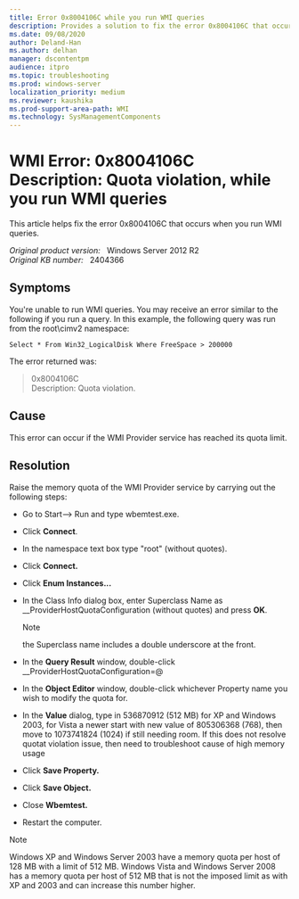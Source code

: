```yaml
---
title: Error 0x8004106C while you run WMI queries
description: Provides a solution to fix the error 0x8004106C that occurs when you run WMI queries.
ms.date: 09/08/2020
author: Deland-Han
ms.author: delhan
manager: dscontentpm
audience: itpro
ms.topic: troubleshooting
ms.prod: windows-server
localization_priority: medium
ms.reviewer: kaushika
ms.prod-support-area-path: WMI
ms.technology: SysManagementComponents
---
```

# WMI Error: 0x8004106C Description: Quota violation, while you run WMI queries

This article helps fix the error 0x8004106C that occurs when you run WMI queries.

_Original product version:_ &nbsp; Windows Server 2012 R2  
_Original KB number:_ &nbsp; 2404366

## Symptoms

You're unable to run WMI queries. You may receive an error similar to the following if you run a query. In this example, the following query was run from the root\cimv2 namespace:  

```console
Select * From Win32_LogicalDisk Where FreeSpace > 200000
```

The error returned was:  
> 0x8004106C  
Description: Quota violation.  

## Cause

This error can occur if the WMI Provider service has reached its quota limit.

## Resolution

Raise the memory quota of the WMI Provider service by carrying out the following steps:

- Go to Start--> Run and type wbemtest.exe.
- Click **Connect**.  
- In the namespace text box type "root" (without quotes).
- Click **Connect.**  
- Click **Enum Instances...**  
- In the Class Info dialog box, enter Superclass Name as __ProviderHostQuotaConfiguration (without quotes) and press **OK**.  

    > [!Note]
    > the Superclass name includes a double underscore at the front.  

- In the **Query Result** window, double-click __ProviderHostQuotaConfiguration=@
- In the **Object Editor** window, double-click whichever Property name you wish to modify the quota for.
- In the **Value** dialog, type in 536870912 (512 MB) for XP and Windows 2003, for Vista a newer start with new value of 805306368 (768), then move to 1073741824 (1024) if still needing room. If this does not resolve quotat violation issue, then need to troubleshoot cause of high memory usage
- Click **Save Property.**  
- Click **Save Object.**  
- Close **Wbemtest.**  
- Restart the computer.  

> [!Note]
> Windows XP and Windows Server 2003 have a memory quota per host of 128 MB with a limit of 512 MB.  Windows Vista and Windows Server 2008 has a memory quota per host of 512 MB that is not the imposed limit as with XP and 2003 and can increase this number higher.
